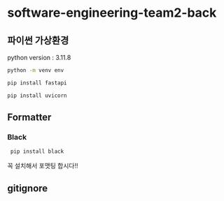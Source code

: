 # software-engineering-team2-back

## 파이썬 가상환경

python version : 3.11.8

```bash
python -m venv env
```

```bash
pip install fastapi
```

```bash
pip install uvicorn
```

## Formatter
### Black

```bash
 pip install black
 ```
꼭 설치해서 포맷팅 합시다!!
## gitignore
